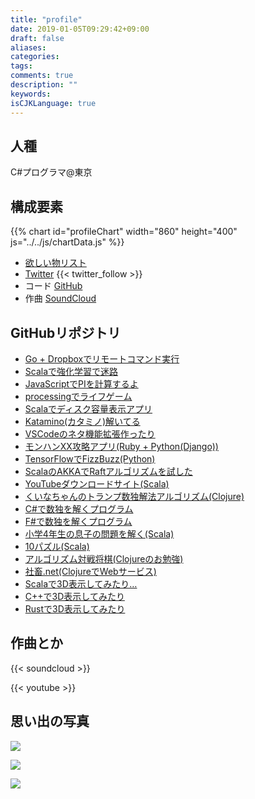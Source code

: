 ```yaml
---
title: "profile"
date: 2019-01-05T09:29:42+09:00
draft: false
aliases:
categories:
tags:
comments: true
description: ""
keywords:
isCJKLanguage: true
---
```

## 人種

C#プログラマ@東京

## 構成要素

{{% chart id="profileChart" width="860" height="400" js="../../js/chartData.js" %}}

* [欲しい物リスト](http://amzn.asia/9FISHMC)
* [Twitter](https://twitter.com/_marony)
{{< twitter_follow >}}
* コード [GitHub](https://github.com/marony)
* 作曲 [SoundCloud](https://soundcloud.com/marony0607/)

## GitHubリポジトリ

* [Go + Dropboxでリモートコマンド実行](https://github.com/marony/goropbox)
* [Scalaで強化学習で迷路](https://github.com/marony/rl-maze)
* [JavaScriptでPIを計算するよ](https://github.com/marony/pi_js)
* [processingでライフゲーム](https://marony.github.io/lifegame_pde/)
* [Scalaでディスク容量表示アプリ](https://github.com/marony/diskreport)
* [Katamino(カタミノ)解いてる](https://github.com/marony/katamino-solver)
* [VSCodeのネタ機能拡張作ったり](https://github.com/marony/fix-const)
* [モンハンXX攻略アプリ(Ruby + Python(Django))](https://github.com/marony/monhanxx)
* [TensorFlowでFizzBuzz(Python)](https://github.com/marony/tf-fizzbuzz)
* [ScalaのAKKAでRaftアルゴリズムを試した](https://github.com/marony/raft_test)
* [YouTubeダウンロードサイト(Scala)](https://github.com/marony/youtuber)
* [くいなちゃんのトランプ数独解法アルゴリズム(Clojure)](https://github.com/marony/kuina-sudoku)
* [C#で数独を解くプログラム](https://github.com/marony/SudokuCS)
* [F#で数独を解くプログラム](https://github.com/marony/SudokuFS)
* [小学4年生の息子の問題を解く(Scala)](https://github.com/marony/Syogaku4)
* [10パズル(Scala)](https://github.com/marony/TenPuzzle)
* [アルゴリズム対戦将棋(Clojureのお勉強)](https://github.com/marony/syogi)
* [社畜.net(ClojureでWebサービス)](https://github.com/marony/worker)
* [Scalaで3D表示してみたり…](https://github.com/marony/scala3d_wireframe)
* [C++で3D表示してみたり](https://github.com/marony/cpp3d)
* [Rustで3D表示してみたり](https://github.com/marony/rust3d)

## 作曲とか

{{< soundcloud >}}

{{< youtube >}}

## 思い出の写真

![](/images/profile/1464560511355.jpg)

![](/images/profile/IMG_20160922_172626.jpg)

![](/images/profile/P_20180116_200111_vHDR_On.jpg)

